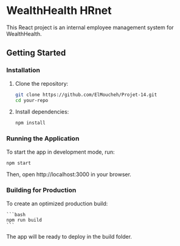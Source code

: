 # WealthHealth HRnet

This React project is an internal employee management system for WealthHealth.

## Getting Started

### Installation

1. Clone the repository:
   ```bash
   git clone https://github.com/ElMoucheh/Projet-14.git
   cd your-repo
   ```

2. Install dependencies:
   ```bash
   npm install
   ```

### Running the Application

To start the app in development mode, run:
   ```bash
   npm start
   ```
Then, open http://localhost:3000 in your browser.

### Building for Production
To create an optimized production build:

    ```bash
    npm run build
    ```
The app will be ready to deploy in the build folder.
